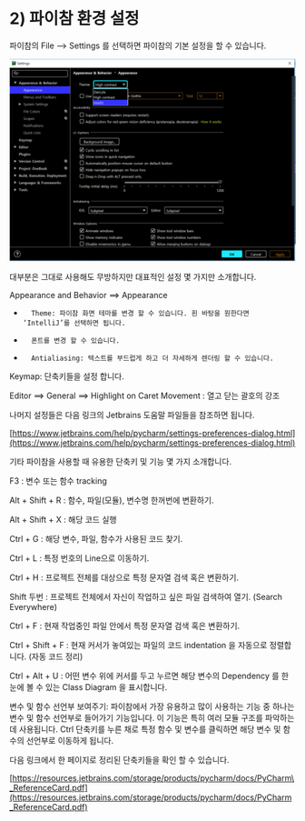 # 2\)	파이참 환경 설정


  
파이참의 File --&gt; Settings 를 선택하면 파이참의 기본 설정을 할 수 있습니다.

![](../../../.gitbook/assets/21531.png)

대부분은 그대로 사용해도 무방하지만 대표적인 설정 몇 가지만 소개합니다.

Appearance and Behavior ==&gt; Appearance

-       Theme: 파이참 화면 테마를 변경 할 수 있습니다. 흰 바탕을 원한다면 ‘IntelliJ’를 선택하면 됩니다.

-       폰트를 변경 할 수 있습니다.

-       Antialiasing: 텍스트를 부드럽게 하고 더 자세하게 렌더링 할 수 있습니다.

Keymap: 단축키들을 설정 합니다.

Editor ==&gt; General ==&gt; Highlight on Caret Movement : 열고 닫는 괄호의 강조

나머지 설정들은 다음 링크의 Jetbrains 도움말 파일들을 참조하면 됩니다.

[https://www.jetbrains.com/help/pycharm/settings-preferences-dialog.html](https://www.jetbrains.com/help/pycharm/settings-preferences-dialog.html)

기타 파이참을 사용할 때 유용한 단축키 및 기능 몇 가지 소개합니다.

F3 : 변수 또는 함수 tracking

Alt + Shift + R : 함수, 파일\(모듈\), 변수명 한꺼번에 변환하기.

Alt + Shift + X : 해당 코드 실행

Ctrl + G : 해당 변수, 파일, 함수가 사용된 코드 찾기.

Ctrl + L : 특정 번호의 Line으로 이동하기.

Ctrl + H : 프로젝트 전체를 대상으로 특정 문자열 검색 혹은 변환하기.

Shift 두번 : 프로젝트 전체에서 자신이 작업하고 싶은 파일 검색하여 열기. \(Search Everywhere\)

Ctrl + F : 현재 작업중인 파일 안에서 특정 문자열 검색 혹은 변환하기.

Ctrl + Shift + F : 현재 커서가 놓여있는 파일의 코드 indentation 을 자동으로 정렬합니다. \(자동 코드 정리\)

Ctrl + Alt + U : 어떤 변수 위에 커서를 두고 누르면 해당 변수의 Dependency 를 한눈에 볼 수 있는 Class Diagram 을 표시합니다.

변수 및 함수 선언부 보여주기: 파이참에서 가장 유용하고 많이 사용하는 기능 중 하나는 변수 및 함수 선언부로 들어가기 기능입니다. 이 기능은 특히 여러 모듈 구조를 파악하는데 사용됩니다. Ctrl 단축키를 누른 채로 특정 함수 및 변수를 클릭하면 해당 변수 및 함수의 선언부로 이동하게 됩니다.

다음 링크에서 한 페이지로 정리된 단축키들을 확인 할 수 있습니다.

[https://resources.jetbrains.com/storage/products/pycharm/docs/PyCharm\_ReferenceCard.pdf](https://resources.jetbrains.com/storage/products/pycharm/docs/PyCharm_ReferenceCard.pdf)

